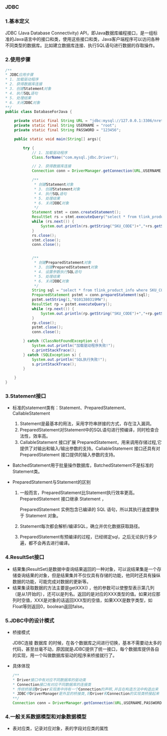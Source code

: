 ### JDBC

### 1.基本定义

JDBC (Java Database Connectivity) API，即Java数据库编程接口，是一组标准的Java语言中的接口和类，使用这些接口和类，Java客户端程序可以访问各种不同类型的数据库。比如建立数据库连接、执行SQL语句进行数据的存取操作。

### 2.使用步骤

```java
/**
* JDBC应用步骤
* 1. 加载驱动程序
* 2. 获得数据库连接
* 3. 创建Statement对象
* 4. 执行SQL语句
* 5. 处理结果
* 6. 关闭JDBC对象
**/
public class DatabaseForJava {

    private static final String URL = "jdbc:mysql://127.0.0.1:3306/nretail_tlink_server";
    private static final String USERNAME = "root";
    private static final String PASSWORD = "123456";

    public static void main(String[] args){

        try {
            // 1. 加载驱动程序
            Class.forName("com.mysql.jdbc.Driver");

            // 2. 获得数据库连接
            Connection conn = DriverManager.getConnection(URL,USERNAME,PASSWORD);

            /**
             * 创建Statement对象
             * 3. 创建Statement对象
             * 4. 执行SQL语句
             * 5. 处理结果
             * 6. 关闭JDBC对象
             */
            Statement stmt = conn.createStatement();
            ResultSet rs = stmt.executeQuery("select * from tlink_product_info");
            while (rs.next()) {
                System.out.println(rs.getString("SKU_CODE")+","+rs.getString("SKU_NAME"));
            }
            rs.close();
            stmt.close();
            conn.close();


            /**
             * 创建PreparedStatement对象
             * 3. 创建PreparedStatement对象
             * 4. 设置参数执行SQL语句
             * 5. 处理结果
             * 6. 关闭JDBC对象
             */
            String sql = "select * from tlink_product_info where SKU_CODE = ?";
            PreparedStatement pstmt = conn.prepareStatement(sql);
            pstmt.setString(1,"0101380319MW");
            ResultSet rp = pstmt.executeQuery();
            while (rp.next()) {
                System.out.println(rp.getString("SKU_CODE")+","+rp.getString("SKU_NAME"));
            }
            rp.close();
            pstmt.close();
            conn.close();

        } catch (ClassNotFoundException c) {
            System.out.println("加载驱动程序失败!");
            c.printStackTrace();
        } catch (SQLException s) {
            System.out.println("SQL执行失败!");
            s.printStackTrace();
        }

    }
}
```

### 3.Statement接口

- 标准的statement类有：Statement、PreparedStatement、CallableStatement

  1. Statement是最基本的用法，采用字符串拼接的方式，存在注入漏洞。
  2. PreparedStatement对Statement中的SQL语句进行预编译，同时检查合法性，效率高。
  3. CallableStatement 接口扩展 PreparedStatement，用来调用存储过程,它提供了对输出和输入/输出参数的支持。CallableStatement 接口还具有对 PreparedStatement 接口提供的输入参数的支持。

- BatchedStatement用于批量操作数据库，BatchedStatement不是标准的Statement类。

- PreparedStatement与Statement的区别

  1. 一般而言，PreparedStatement比Statement执行效率更高。PreparedStatement 接口继承 Statement ，

      PreparedStatement 实例包含已编译的 SQL 语句，所以其执行速度要快于 Statement 对象。

  2. Statement每次都会解析/编译SQL，确立并优化数据获取路径。

  3. PreparedStatement有预编译的过程，已经绑定sql，之后无论执行多少遍，都不会再去进行编译。

### 4.ResultSet接口

- 结果集(ResultSet)是数据中查询结果返回的一种对象，可以说结果集是一个存储查询结果的对象，但是结果集并不仅仅具有存储的功能，他同时还具有操纵数据的功能，可能完成对数据的更新等。
- 结果集读取数据的方法主要是getXXX() ，他的参数可以使整型表示第几列（是从1开始的），还可以是列名。返回的是对应的XXX类型的值。如果对应那列时空值，XXX是对象的话返回XXX型的空值，如果XXX是数字类型，如Float等则返回0，boolean返回false。

### 5.JDBC中的设计模式

- 桥接模式

  JDBC连接 数据库 的时候，在各个数据库之间进行切换，基本不需要动太多的代码，甚至丝毫不动，原因就是JDBC提供了统一接口，每个数据库提供各自的实现，用一个叫做数据库驱动的程序来桥接就行了。
  
- 具体体现

  ```java
  /**
  * Driver接口中有对应不同数据库的驱动类
  * Connection接口有对应不同数据库的连接类
  * 传统桥接是Driver实现类中持有一个Connection的声明,并且在构造方法中构造出来
  * JDBC中DriverManager是外显的桥接类,将Driver和Connection的实现类桥接起来
  **/
  Connection conn = DriverManager.getConnection(URL,USERNAME,PASSWORD);
  ```

### 4.一般关系数据模型和对象数据模型

- 表对应类，记录对应对象，表的字段对应类的属性
